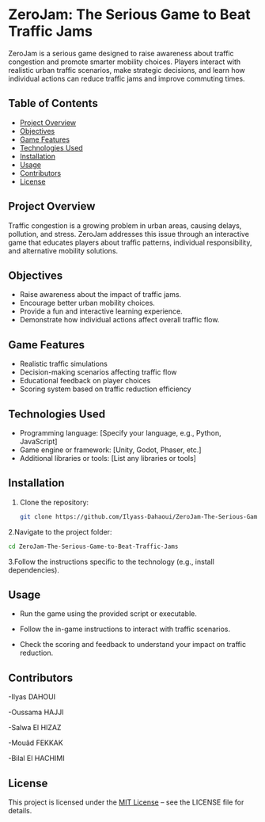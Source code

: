 # ZeroJam: The Serious Game to Beat Traffic Jams

ZeroJam is a serious game designed to raise awareness about traffic congestion and promote smarter mobility choices. Players interact with realistic urban traffic scenarios, make strategic decisions, and learn how individual actions can reduce traffic jams and improve commuting times.

## Table of Contents

- [Project Overview](#project-overview)
- [Objectives](#objectives)
- [Game Features](#game-features)
- [Technologies Used](#technologies-used)
- [Installation](#installation)
- [Usage](#usage)
- [Contributors](#contributors)
- [License](#license)

## Project Overview

Traffic congestion is a growing problem in urban areas, causing delays, pollution, and stress. ZeroJam addresses this issue through an interactive game that educates players about traffic patterns, individual responsibility, and alternative mobility solutions. 

## Objectives

- Raise awareness about the impact of traffic jams.  
- Encourage better urban mobility choices.  
- Provide a fun and interactive learning experience.  
- Demonstrate how individual actions affect overall traffic flow.

## Game Features

- Realistic traffic simulations  
- Decision-making scenarios affecting traffic flow  
- Educational feedback on player choices  
- Scoring system based on traffic reduction efficiency  

## Technologies Used

- Programming language: [Specify your language, e.g., Python, JavaScript]  
- Game engine or framework: [Unity, Godot, Phaser, etc.]  
- Additional libraries or tools: [List any libraries or tools]  

## Installation

1. Clone the repository:
   ```bash
   git clone https://github.com/Ilyass-Dahaoui/ZeroJam-The-Serious-Game-to-Beat-Traffic-Jams.git
   ```
2.Navigate to the project folder:
```bash
cd ZeroJam-The-Serious-Game-to-Beat-Traffic-Jams
```
3.Follow the instructions specific to the technology (e.g., install dependencies).

## Usage

- Run the game using the provided script or executable.

- Follow the in-game instructions to interact with traffic scenarios.

- Check the scoring and feedback to understand your impact on traffic reduction.
 ## Contributors
 
-Ilyas DAHOUI

-Oussama HAJJI

-Salwa El HIZAZ

-Mouâd FEKKAK

-Bilal El HACHIMI
## License
This project is licensed under the [MIT License](LICENSE) – see the LICENSE file for details.

